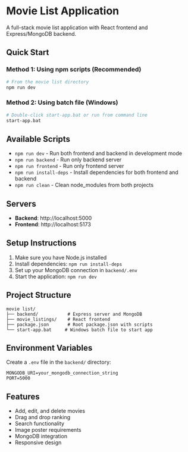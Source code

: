 # Movie List Application

A full-stack movie list application with React frontend and Express/MongoDB backend.

## Quick Start

### Method 1: Using npm scripts (Recommended)
```bash
# From the movie list directory
npm run dev
```

### Method 2: Using batch file (Windows)
```bash
# Double-click start-app.bat or run from command line
start-app.bat
```

## Available Scripts

- `npm run dev` - Run both frontend and backend in development mode
- `npm run backend` - Run only backend server
- `npm run frontend` - Run only frontend server  
- `npm run install-deps` - Install dependencies for both frontend and backend
- `npm run clean` - Clean node_modules from both projects

## Servers

- **Backend**: http://localhost:5000
- **Frontend**: http://localhost:5173

## Setup Instructions

1. Make sure you have Node.js installed
2. Install dependencies: `npm run install-deps`
3. Set up your MongoDB connection in `backend/.env`
4. Start the application: `npm run dev`

## Project Structure

```
movie list/
├── backend/           # Express server and MongoDB
├── movie_listings/    # React frontend
├── package.json       # Root package.json with scripts
└── start-app.bat     # Windows batch file to start app
```

## Environment Variables

Create a `.env` file in the `backend/` directory:

```
MONGODB_URI=your_mongodb_connection_string
PORT=5000
```

## Features

- Add, edit, and delete movies
- Drag and drop ranking
- Search functionality
- Image poster requirements
- MongoDB integration
- Responsive design
